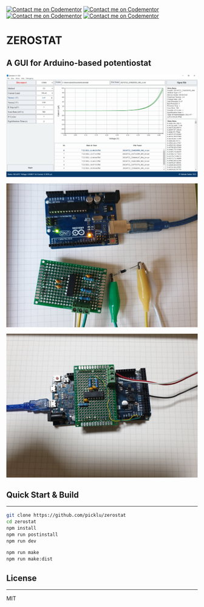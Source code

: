 [![Contact me on Codementor](https://www.codementor.io/m-badges/picklu/im-a-cm-b.svg)](https://www.codementor.io/@picklu?refer=badge)
[![Contact me on Codementor](https://www.codementor.io/m-badges/picklu/contact-me.svg)](https://www.codementor.io/@picklu?refer=badge)
[![Contact me on Codementor](https://www.codementor.io/m-badges/picklu/book-session.svg)](https://www.codementor.io/@picklu?refer=badge)
[![Contact me on Codementor](https://www.codementor.io/m-badges/picklu/get-help.svg)](https://www.codementor.io/@picklu?refer=badge)

# ZEROSTAT

## A GUI for Arduino-based potentiostat

![app](app/assets/app.png)

![hardware 1](app/assets/hardware_1.jpg)

![hardware 2](app/assets/hardware_2.jpg)


## Quick Start & Build

---

```sh
git clone https://github.com/picklu/zerostat
cd zerostat
npm install
npm run postinstall
npm run dev
```

```sh
npm run make
npm run make:dist
```

## License

---

MIT
